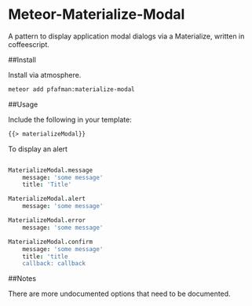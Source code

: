 Meteor-Materialize-Modal
====================

A pattern to display application modal dialogs via a Materialize, written in coffeescript.


##Install

Install via atmosphere.

```bash
meteor add pfafman:materialize-modal
```

##Usage

Include the following in your template:

```html
{{> materializeModal}}
```

To display an alert

```coffeescript

MaterializeModal.message
    message: 'some message'
    title: 'Title'

MaterializeModal.alert
    message: 'some message'

MaterializeModal.error
    message: 'some message'

MaterializeModal.confirm
    message: 'some message'
    title: 'title
    callback: callback

```	


##Notes

There are more undocumented options that need to be documented.



